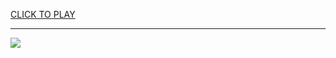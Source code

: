 
<a href="https://premium76.site?title=unblocked_games_g+_2&ref=13M">CLICK TO PLAY</a></h3>
<hr>

<a href="https://premium76.site?title=unblocked_games_g+_2&ref=13M"><img src="https://clearcache.store/games.png"></a>


